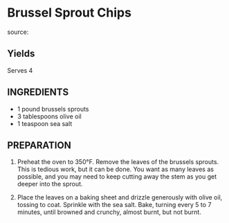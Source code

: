 # Brussel Sprout Chips

source: 

## Yields
Serves 4

## INGREDIENTS
* 1 pound brussels sprouts
* 3 tablespoons olive oil
* 1 teaspoon sea salt

## PREPARATION

1) Preheat the oven to 350°F. Remove the leaves of the brussels sprouts. This is tedious work, but it can be done. You want as many leaves as possible, and you may need to keep cutting away the stem as you get deeper into the sprout.

2) Place the leaves on a baking sheet and drizzle generously with olive oil, tossing to coat. Sprinkle with the sea salt. Bake, turning every 5 to 7 minutes, until browned and crunchy, almost burnt, but not burnt.
